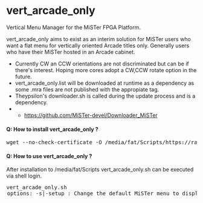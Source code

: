 # vert_arcade_only
Vertical Menu Manager for the MiSTer FPGA Platform. 

vert_arcade_only aims to exist as an interim solution for MiSTer users who want a flat menu for vertically oriented Arcade titles only. Generally users who have their MiSTer hosted in an Arcade cabinet.

- Currently CW an CCW orientations are not discriminated but can be if there's interest.
  Hoping more cores adopt a CW,CCW rotate option in the future.
- vert_arcade_only.list will be downloaded at runtime as a dependency as some .mra files are not published with the appropiate <rotation> tag.
- Theypsilon's downloader.sh is called during the update process and is a dependency.
- - https://github.com/MiSTer-devel/Downloader_MiSTer

#### Q: How to install vert_arcade_only ?<br>
<pre>wget --no-check-certificate -O /media/fat/Scripts/https://raw.githubusercontent.com/alexanderupton/vert_arcade_only/main/vert_arcade_only.sh</pre>

#### Q: How to use vert_arcade_only ?<br>
After installation to /media/fat/Scripts vert_arcade_only.sh can be executed via shell login.

<pre>vert_arcade_only.sh <option>
options:
  -s|-setup : Change the default MiSTer menu to display ONLY vertical arcade titles
  -r|-rollback : Revert back to the default MiSTer root menu structure
  -u|-update : Update MiSTer and retain vertical arcade menu changes

example:
     ./vert_arcade_only.sh -u
</pre>
